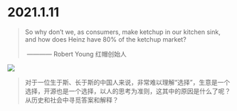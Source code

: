 # 2021.1.11

> So why don’t we, as consumers, make ketchup in our kitchen sink, and how does Heinz have 80% of the ketchup market?
>
> ​               ———— Robert Young 红帽创始人

![](https://images-na.ssl-images-amazon.com/images/I/41347QDQ97L._SX316_BO1,204,203,200_.jpg)

> 对于一位生于斯、长于斯的中国人来说，非常难以理解“选择”，生意是一个选择，开源也是一个选择，以人的思考为准则，这其中的原因是什么了呢？从历史和社会中寻觅答案和解释？